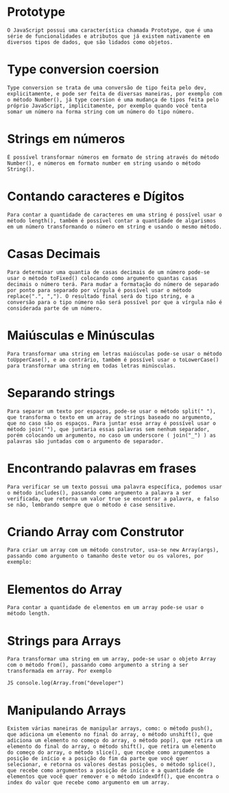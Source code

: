 # Prototype

    O JavaScript possui uma característica chamada Prototype, que é uma série de funcionalidades e atributos que já existem nativamente em diversos tipos de dados, que são lidados como objetos.

# Type conversion coersion

    Type conversion se trata de uma conversão de tipo feita pelo dev, explicitamente, e pode ser feita de diversas maneiras, por exemplo com o método Number(), já type coersion é uma mudança de tipos feita pelo próprio JavaScript, implicitamente, por exemplo quando você tenta somar um número na forma string com um número do tipo número.

# Strings em números

    É possível transformar números em formato de string através do método Number(), e números em formato number em string usando o método String().

# Contando caracteres e Dígitos

    Para contar a quantidade de caracteres em uma string é possível usar o método length(), também é possível contar a quantidade de algarismos em um número transformando o número em string e usando o mesmo método.

# Casas Decimais
    Para determinar uma quantia de casas decimais de um número pode-se usar o método toFixed() colocando como argumento quantas casas decimais o número terá. Para mudar a formatação do número de separado por ponto para separado por vírgula é possível usar o método replace(".", ","). O resultado final será do tipo string, e a conversão para o tipo número não será possível por que a vírgula não é considerada parte de um número.

# Maiúsculas e Minúsculas
    Para transformar uma string em letras maiúsculas pode-se usar o método toUpperCase(), e ao contrário, também é possível usar o toLowerCase() para transformar uma string em todas letras minúsculas.

# Separando strings
    Para separar um texto por espaços, pode-se usar o método split(" "), que transforma o texto em um array de strings baseado no argumento, que no caso são os espaços. Para juntar esse array é possível usar o método join('"), que juntaria essas palavras sem nenhum separador, porém colocando um argumento, no caso um underscore ( join("_") ) as palavras são juntadas com o argumento de separador.

# Encontrando palavras em frases

    Para verificar se um texto possui uma palavra específica, podemos usar o método includes(), passando como argumento a palavra a ser verificada, que retorna um valor true se encontrar a palavra, e falso se não, lembrando sempre que o método é case sensitive.

# Criando Array com Construtor

    Para criar um array com um método construtor, usa-se new Array(args), passando como argumento o tamanho deste vetor ou os valores, por exemplo: 

# Elementos do Array

    Para contar a quantidade de elementos em um array pode-se usar o método length.

# Strings para Arrays

    Para transformar uma string em um array, pode-se usar o objeto Array com o método from(), passando como argumento a string a ser transformada em array. Por exemplo 

```JS console.log(Array.from("developer")```

# Manipulando Arrays

    Existem várias maneiras de manipular arrays, como: o método push(), que adiciona um elemento no final do array, o método unshift(), que adiciona um elemento no começo do array, o método pop(), que retira um elemento do final do array, o método shift(), que retira um elemento do começo do array, o método slice(), que recebe como argumentos a posição de início e a posição do fim da parte que você quer selecionar, e retorna os valores destas posições, o método splice(), que recebe como argumentos a posição de início e a quantidade de elementos que você quer remover e o método indexOff(), que encontra o index do valor que recebe como argumento em um array.
